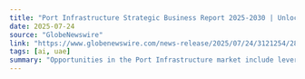 ```yaml
---
title: "Port Infrastructure Strategic Business Report 2025-2030 | Unlocking Maritime Throughput - Why Port Infrastructure Is Emerging as a Strategic Economic Pillar"
date: 2025-07-24
source: "GlobeNewswire"
link: "https://www.globenewswire.com/news-release/2025/07/24/3121254/28124/en/Port-Infrastructure-Strategic-Business-Report-2025-2030-Unlocking-Maritime-Throughput-Why-Port-Infrastructure-Is-Emerging-as-a-Strategic-Economic-Pillar.html"
tags: [ai, uae]
summary: "Opportunities in the Port Infrastructure market include leveraging advancements in automation, digitization, and sustainability to enhance global trade efficiency. Investment in container ports and dry ports, along with emerging markets' focus, supports econo…"
---
```


